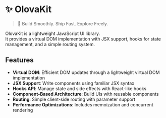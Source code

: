 # ✨ OlovaKit

> 🚀 Build Smoothly. Ship Fast. Explore Freely.

OlovaKit is a lightweight JavaScript UI library.  
It provides a virtual DOM implementation with JSX support, hooks for state management, and a simple routing system.

## Features

- **Virtual DOM**: Efficient DOM updates through a lightweight virtual DOM implementation  
- **JSX Support**: Write components using familiar JSX syntax  
- **Hooks API**: Manage state and side effects with React-like hooks  
- **Component-Based Architecture**: Build UIs with reusable components  
- **Routing**: Simple client-side routing with parameter support  
- **Performance Optimizations**: Includes memoization and concurrent rendering
